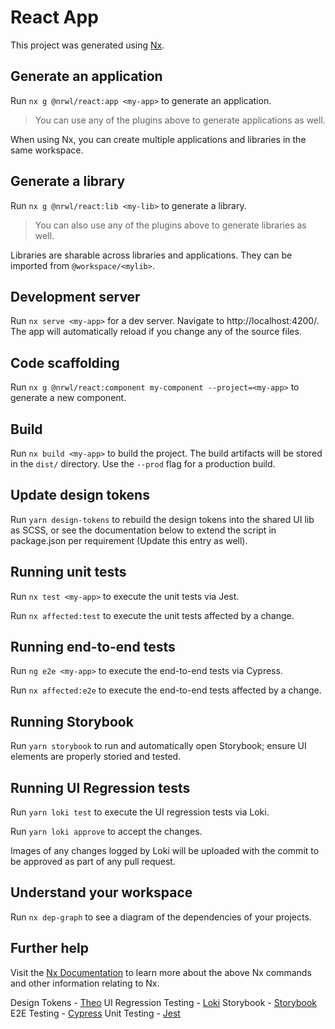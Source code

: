 # React App

This project was generated using [Nx](https://nx.dev).


## Generate an application

Run `nx g @nrwl/react:app <my-app>` to generate an application.

> You can use any of the plugins above to generate applications as well.

When using Nx, you can create multiple applications and libraries in the same workspace.

## Generate a library

Run `nx g @nrwl/react:lib <my-lib>` to generate a library.

> You can also use any of the plugins above to generate libraries as well.

Libraries are sharable across libraries and applications. They can be imported from `@workspace/<mylib>`.

## Development server

Run `nx serve <my-app>` for a dev server. Navigate to http://localhost:4200/. The app will automatically reload if you change any of the source files.

## Code scaffolding

Run `nx g @nrwl/react:component my-component --project=<my-app>` to generate a new component.

## Build

Run `nx build <my-app>` to build the project. The build artifacts will be stored in the `dist/` directory. Use the `--prod` flag for a production build.

## Update design tokens

Run `yarn design-tokens` to rebuild the design tokens into the shared UI lib as SCSS, or see the documentation below to extend the script in package.json per requirement (Update this entry as well).

## Running unit tests

Run `nx test <my-app>` to execute the unit tests via Jest.

Run `nx affected:test` to execute the unit tests affected by a change.

## Running end-to-end tests

Run `ng e2e <my-app>` to execute the end-to-end tests via Cypress.

Run `nx affected:e2e` to execute the end-to-end tests affected by a change.

## Running Storybook

Run `yarn storybook` to run and automatically open Storybook; ensure UI elements are properly storied and tested.

## Running UI Regression tests

Run `yarn loki test` to execute the UI regression tests via Loki.

Run `yarn loki approve` to accept the changes.

Images of any changes logged by Loki will be uploaded with the commit to be approved as part of any pull request.

## Understand your workspace

Run `nx dep-graph` to see a diagram of the dependencies of your projects.

## Further help

Visit the [Nx Documentation](https://nx.dev) to learn more about the above Nx commands and other information relating to Nx.

Design Tokens - [Theo](https://github.com/salesforce-ux/theo)
UI Regression Testing - [Loki](https://loki.js.org/getting-started.html)
Storybook - [Storybook](https://storybook.js.org/docs/basics/introduction/)
E2E Testing - [Cypress](https://docs.cypress.io/guides/overview/why-cypress.html)
Unit Testing - [Jest](https://jestjs.io)